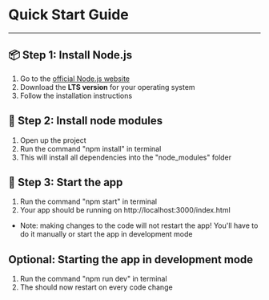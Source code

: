 # Quick Start Guide

---

## 📦 Step 1: Install Node.js

1. Go to the [official Node.js website](https://nodejs.org/)
2. Download the **LTS version** for your operating system
3. Follow the installation instructions

## 📝 Step 2: Install node modules

1. Open up the project
2. Run the command "npm install" in terminal
3. This will install all dependencies into the "node_modules" folder

## 🚀 Step 3: Start the app

1. Run the command "npm start" in terminal
2. Your app should be running on http://localhost:3000/index.html

- Note: making changes to the code will not restart the app! You'll have to do it manually or start the app in development mode

## Optional: Starting the app in development mode

1. Run the command "npm run dev" in terminal
2. The should now restart on every code change
